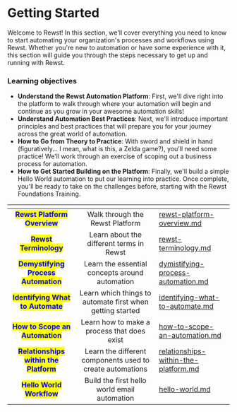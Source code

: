 # Getting Started

Welcome to Rewst! In this section, we'll cover everything you need to know to start automating your organization's processes and workflows using Rewst. Whether you're new to automation or have some experience with it, this section will guide you through the steps necessary to get up and running with Rewst.

### Learning objectives[​](http://localhost:3000/docs/training/getting\_started/getting-started#learning-objectives) <a href="#learning-objectives" id="learning-objectives"></a>

* **Understand the Rewst Automation Platform**: First, we'll dive right into the platform to walk through where your automation will begin and continue as you grow in your awesome automation skills!
* **Understand Automation Best Practices**: Next, we'll introduce important principles and best practices that will prepare you for your journey across the great world of automation.
* **How to Go from Theory to Practice**: With sword and shield in hand (figuratively... I mean, what is this, a Zelda game?), you'll need some practice! We'll work through an exercise of scoping out a business process for automation.
* **How to Get Started Building on the Platform**: Finally, we'll build a simple Hello World automation to put our learning into practice. Once complete, you'll be ready to take on the challenges before, starting with the Rewst Foundations Training.

<table data-view="cards"><thead><tr><th align="center"></th><th align="center"></th><th data-hidden data-card-target data-type="content-ref"></th></tr></thead><tbody><tr><td align="center"><mark style="color:blue;"><strong>Rewst Platform Overview</strong></mark></td><td align="center">Walk through the Rewst Platform</td><td><a href="rewst-platform-overview.md">rewst-platform-overview.md</a></td></tr><tr><td align="center"><mark style="color:blue;"><strong>Rewst Terminology</strong></mark></td><td align="center">Learn about the different terms in Rewst</td><td><a href="rewst-terminology.md">rewst-terminology.md</a></td></tr><tr><td align="center"><mark style="color:blue;"><strong>Demystifying Process Automation</strong></mark></td><td align="center">Learn the essential concepts around automation</td><td><a href="dymistifying-process-automation.md">dymistifying-process-automation.md</a></td></tr><tr><td align="center"><mark style="color:blue;"><strong>Identifying What to Automate</strong></mark></td><td align="center">Learn which things to automate first when getting started</td><td><a href="identifying-what-to-automate.md">identifying-what-to-automate.md</a></td></tr><tr><td align="center"><mark style="color:blue;"><strong>How to Scope an Automation</strong></mark></td><td align="center">Learn how to make a process that does exist</td><td><a href="how-to-scope-an-automation.md">how-to-scope-an-automation.md</a></td></tr><tr><td align="center"><mark style="color:blue;"><strong>Relationships within the Platform</strong></mark></td><td align="center">Learn the different components used to create automations</td><td><a href="relationships-within-the-platform.md">relationships-within-the-platform.md</a></td></tr><tr><td align="center"><mark style="color:blue;"><strong>Hello World Workflow</strong></mark></td><td align="center">Build the first hello world email automation</td><td><a href="hello-world.md">hello-world.md</a></td></tr></tbody></table>
